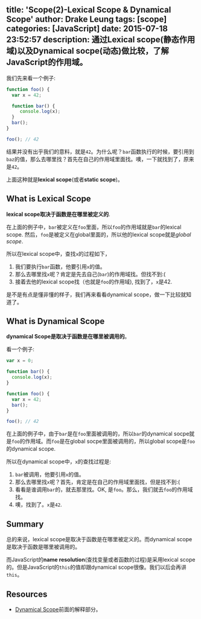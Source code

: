 title: 'Scope(2)-Lexical Scope & Dynamical Scope'
author: Drake Leung
tags: [scope]
categories: [JavaScript]
date: 2015-07-18 23:52:57
description: 通过Lexical scope(静态作用域)以及Dynamical socpe(动态)做比较，了解JavaScript的作用域。
---

我们先来看一个例子:

```javascript
function foo() {
  var x = 42;

  function bar() {
     console.log(x);
  }
  bar();
}

foo(); // 42
```
结果并没有出乎我们的意料，就是`42`。为什么呢？`bar`函数执行的时候，要引用到`baz`的值，那么去哪里找？首先在自己的作用域里面找。噢，一下就找到了，原来是`42`。

上面这种就是**lexical scope**(或者**static scope**)。

## What is Lexical Scope
**lexical scope取决于函数是在哪里被定义的**.

在上面的例子中，`bar`被定义在`foo`里面，所以`foo`的作用域就是`bar`的lexical scope. 然后，`foo`是被定义在global里面的，所以他的lexical scope就是*global scope*.

所以在lexical scope中，查找`x`的过程如下，

1. 我们要执行`bar`函数，他要引用`x`的值。
2. 那么去哪里找`x`呢？肯定是先去自己(`bar`)的作用域找。但找不到:(
3. 接着去他的lexical scope找（也就是`foo`的作用域), 找到了，`x`是42.

是不是有点是懂非懂的样子，我们再来看看dynamical scope，做一下比较就知道了。

## What is Dynamical Scope
**dynamical Scope是取决于函数是在哪里被调用的**。

看一个例子:

```javascript
var x = 0;

function bar() {
  console.log(x);
}

function foo() {
  var x = 42;
  bar();
}

foo(); // 42
```

在上面的例子中，由于`bar`是在`foo`里面被调用的，所以`bar`的dynamical socpe就是`foo`的作用域。而`foo`是在global socpe里面被调用的，所以global scope是`foo`的dynamical scope.

所以在dynamical scope中，`x`的查找过程是:

1. `bar`被调用，他要引用`x`的值。
2. 那么去哪里找`x`呢？首先，肯定是在自己的作用域里面找，但是找不到:(
3. 看看是谁调用`bar`的，就去那里找。OK, 是`foo`。那么，我们就去`foo`的作用域找。
4. 噢，找到了。`x`是`42`.

## Summary
总的来说，lexical scope是取决于函数是在哪里被定义的。而dynamical scope是取决于函数是哪里被调用的。

而JavaScript的**name resolution**(查找变量或者函数的过程)是采用lexical scope的。但是JavaScript的`this`的值却跟dynamical scope很像。我们以后会再讲`this`。

## Resources
- [Dynamical Scope](http://c2.com/cgi/wiki?DynamicScoping)前面的解释部分。
